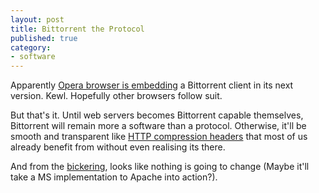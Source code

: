 ```yaml
---
layout: post
title: Bittorrent the Protocol
published: true
category:
- software
---
```

Apparently [Opera browser is embedding](http://operawatch.blogspot.com/2005/07/opera-adds-support-for-bit-torrent.html) a Bittorrent client in its next version. Kewl. Hopefully other browsers follow suit.  
  
But that's it. Until web servers becomes Bittorrent capable themselves, Bittorrent will remain more a software than a protocol. Otherwise, it'll be smooth and transparent like [HTTP compression headers](http://webreference.com/internet/software/servers/http/compression/3.html) that most of us already benefit from without even realising its there.  
  
And from the [bickering](http://www.livejournal.com/users/bramcohen/6531.html), looks like nothing is going to change (Maybe it'll take a MS implementation to Apache into action?).

